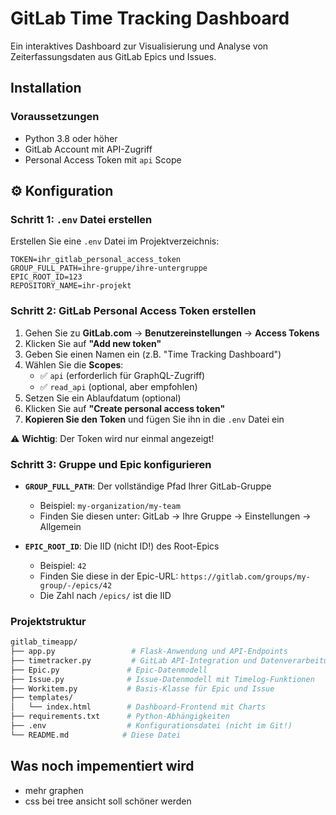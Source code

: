 # GitLab Time Tracking Dashboard

Ein interaktives Dashboard zur Visualisierung und Analyse von Zeiterfassungsdaten aus GitLab Epics und Issues.

## Installation

### Voraussetzungen

- Python 3.8 oder höher
- GitLab Account mit API-Zugriff
- Personal Access Token mit `api` Scope

## ⚙️ Konfiguration

### Schritt 1: `.env` Datei erstellen

Erstellen Sie eine `.env` Datei im Projektverzeichnis:

```env
TOKEN=ihr_gitlab_personal_access_token
GROUP_FULL_PATH=ihre-gruppe/ihre-untergruppe
EPIC_ROOT_ID=123
REPOSITORY_NAME=ihr-projekt
```

### Schritt 2: GitLab Personal Access Token erstellen

1. Gehen Sie zu **GitLab.com** → **Benutzereinstellungen** → **Access Tokens**
2. Klicken Sie auf **"Add new token"**
3. Geben Sie einen Namen ein (z.B. "Time Tracking Dashboard")
4. Wählen Sie die **Scopes**:
   - ✅ `api` (erforderlich für GraphQL-Zugriff)
   - ✅ `read_api` (optional, aber empfohlen)
5. Setzen Sie ein Ablaufdatum (optional)
6. Klicken Sie auf **"Create personal access token"**
7. **Kopieren Sie den Token** und fügen Sie ihn in die `.env` Datei ein

⚠️ **Wichtig**: Der Token wird nur einmal angezeigt!

### Schritt 3: Gruppe und Epic konfigurieren

- **`GROUP_FULL_PATH`**: Der vollständige Pfad Ihrer GitLab-Gruppe
  - Beispiel: `my-organization/my-team`
  - Finden Sie diesen unter: GitLab → Ihre Gruppe → Einstellungen → Allgemein
  
- **`EPIC_ROOT_ID`**: Die IID (nicht ID!) des Root-Epics
  - Beispiel: `42`
  - Finden Sie diese in der Epic-URL: `https://gitlab.com/groups/my-group/-/epics/42`
  - Die Zahl nach `/epics/` ist die IID

### Projektstruktur

```bash
gitlab_timeapp/
├── app.py                 # Flask-Anwendung und API-Endpoints
├── timetracker.py         # GitLab API-Integration und Datenverarbeitung
├── Epic.py               # Epic-Datenmodell
├── Issue.py              # Issue-Datenmodell mit Timelog-Funktionen
├── Workitem.py           # Basis-Klasse für Epic und Issue
├── templates/
│   └── index.html        # Dashboard-Frontend mit Charts
├── requirements.txt      # Python-Abhängigkeiten
├── .env                  # Konfigurationsdatei (nicht im Git!)
└── README.md            # Diese Datei
```

## Was noch impementiert wird

- mehr graphen
- css bei tree ansicht soll schöner werden
